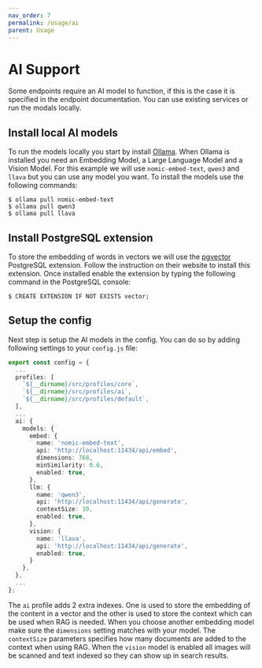 ```yaml
---
nav_order: 7
permalink: /usage/ai
parent: Usage
---
```


# AI Support

Some endpoints require an AI model to function, if this is the case it is specified in the endpoint documentation. You can use existing services or run the modals locally.

## Install local AI models

To run the models locally you start by install [Ollama](https://ollama.com). When Ollama is installed you need an Embedding Model, a Large Language Model and a Vision Model. For this example we will use `nomic-embed-text`, `qwen3` and `llava` but you can use any model you want. To install the models use the following commands:

```shell
$ ollama pull nomic-embed-text
$ ollama pull qwen3
$ ollama pull llava
```

## Install PostgreSQL extension

To store the embedding of words in vectors we will use the [pgvector](https://github.com/pgvector/pgvector) PostgreSQL extension. Follow the instruction on their website to install this extension. Once installed enable the extension by typing the following command in the PostgreSQL console:

```shell
$ CREATE EXTENSION IF NOT EXISTS vector;
```

## Setup the config

Next step is setup the AI models in the config. You can do so by adding following settings to your `config.js` file:

```ts
export const config = {
  ...
  profiles: [
    `${__dirname}/src/profiles/core`,
    `${__dirname}/src/profiles/ai`,
    `${__dirname}/src/profiles/default`,
  ],
  ...
  ai: {
    models: {
      embed: {
        name: 'nomic-embed-text',
        api: 'http://localhost:11434/api/embed',
        dimensions: 768,
        minSimilarity: 0.6,
        enabled: true,
      },
      llm: {
        name: 'qwen3',
        api: 'http://localhost:11434/api/generate',
        contextSize: 10,
        enabled: true,
      },
      vision: {
        name: 'llava',
        api: 'http://localhost:11434/api/generate',
        enabled: true,
      }
    },
  },
  ...
};
```

The `ai` profile adds 2 extra indexes. One is used to store the embedding of the content in a vector and the other is used to store the context which can be used when RAG is needed. When you choose another embedding model make sure the `dimensions` setting matches with your model. The `contextSize` parameters specifies how many documents are added to the context when using RAG. When the `vision` model is enabled all images will be scanned and text indexed so they can show up in search results.
